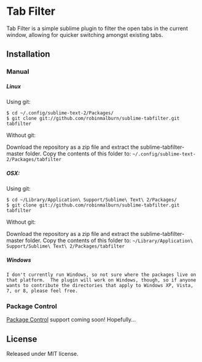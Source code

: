 # Tab Filter

Tab Filter is a simple sublime plugin to filter the open tabs in the current window, allowing for quicker switching amongst existing tabs.

## Installation

### Manual

##### Linux

Using git:

    $ cd ~/.config/sublime-text-2/Packages/
    $ git clone git://github.com/robinmalburn/sublime-tabfilter.git tabfilter

Without git:

Download the repository as a zip file and extract the sublime-tabfilter-master folder.  Copy the contents of this folder to:
	`~/.config/sublime-text-2/Packages/tabfilter`

##### OSX:

Using git:

	$ cd ~/Library/Application\ Support/Sublime\ Text\ 2/Packages/
    $ git clone git://github.com/robinmalburn/sublime-tabfilter.git tabfilter

Without git:

Download the repository as a zip file and extract the sublime-tabfilter-master folder.  Copy the contents of this folder to:
	`~/Library/Application\ Support/Sublime\ Text\ 2/Packages/tabfilter`

##### Windows

	I don't currently run Windows, so not sure where the packages live on that platform.  The plugin will work on Windows, though, so if anyone wants to contribute the directories that apply to Windows XP, Vista, 7, or 8, please feel free.


### Package Control

[Package Control](http://wbond.net/sublime\_packages/package\_control) support coming soon!  Hopefully...



## License

Released under MIT license.